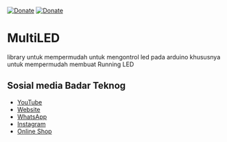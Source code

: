 [![Donate](https://img.shields.io/badge/Donate-Dana-green.svg)](https://link.dana.id/qr/dh6jn4w)
[![Donate](https://img.shields.io/badge/Donate-PayPal-green.svg)](https://paypal.me/BadarTeknog)

# MultiLED


library untuk mempermudah untuk mengontrol led pada arduino khususnya untuk mempermudah membuat Running LED

## Sosial media Badar Teknog


- [YouTube](https://youtube.com/badarteknog)
- [Website](https://www.badarteknog.site/)
- [WhatsApp](https://chat.whatsapp.com/I6U3KmrqnQfKv9JLi29ZmO)
- [Instagram](https://instagram.com/badarteknog)
- [Online Shop](https://shopee.co.id/badar_teknog)

